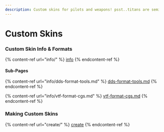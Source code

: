 ```yaml
---
description: Custom skins for pilots and weapons! psst..titans are semi possible.
---
```


# Custom Skins

### Custom Skin Info & Formats

{% content-ref url="info/" %}
[info](info/)
{% endcontent-ref %}

#### Sub-Pages

{% content-ref url="info/dds-format-tools.md" %}
[dds-format-tools.md](info/dds-format-tools.md)
{% endcontent-ref %}

{% content-ref url="info/vtf-format-cgs.md" %}
[vtf-format-cgs.md](info/vtf-format-cgs.md)
{% endcontent-ref %}

### Making Custom Skins

{% content-ref url="create/" %}
[create](create/)
{% endcontent-ref %}



